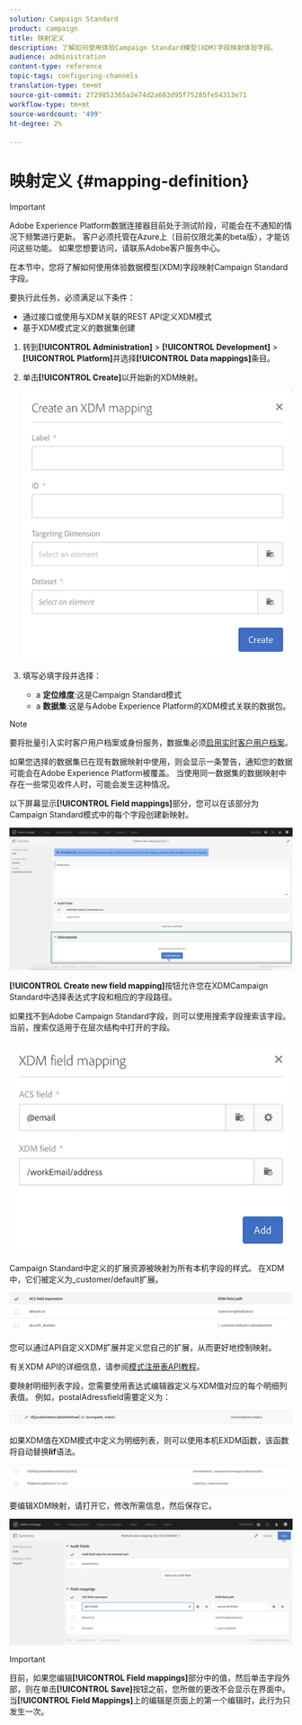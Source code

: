 ```yaml
---
solution: Campaign Standard
product: campaign
title: 映射定义
description: 了解如何使用体验Campaign Standard模型(XDM)字段映射体验字段。
audience: administration
content-type: reference
topic-tags: configuring-channels
translation-type: tm+mt
source-git-commit: 2729852365a2e74d2a603d95f75285fe54313e71
workflow-type: tm+mt
source-wordcount: '499'
ht-degree: 2%

---
```



# 映射定义 {#mapping-definition}

>[!IMPORTANT]
>
>Adobe Experience Platform数据连接器目前处于测试阶段，可能会在不通知的情况下频繁进行更新。 客户必须托管在Azure上（目前仅限北美的beta版），才能访问这些功能。 如果您想要访问，请联系Adobe客户服务中心。

在本节中，您将了解如何使用体验数据模型(XDM)字段映射Campaign Standard字段。

要执行此任务，必须满足以下条件：

* 通过接口或使用与XDM关联的REST API定义XDM模式
* 基于XDM模式定义的数据集创建

1. 转到&#x200B;**[!UICONTROL Administration]** > **[!UICONTROL Development]** > **[!UICONTROL Platform]**&#x200B;并选择&#x200B;**[!UICONTROL Data mappings]**&#x200B;条目。

1. 单击&#x200B;**[!UICONTROL Create]**&#x200B;以开始新的XDM映射。

   ![](assets/aep_createmapping.png)

1. 填写必填字段并选择：

   * a **定位维度**:这是Campaign Standard模式
   * a **数据集**:这是与Adobe Experience Platform的XDM模式关联的数据包。

>[!NOTE]
>
>要将批量引入实时客户用户档案或身份服务，数据集必须[启用实时客户用户档案](https://docs.adobe.com/content/help/en/experience-platform/rtcdp/intro/get-started.html)。
>
>如果您选择的数据集已在现有数据映射中使用，则会显示一条警告，通知您的数据可能会在Adobe Experience Platform被覆盖。 当使用同一数据集的数据映射中存在一些常见收件人时，可能会发生这种情况。

以下屏幕显示&#x200B;**[!UICONTROL Field mappings]**&#x200B;部分，您可以在该部分为Campaign Standard模式中的每个字段创建新映射。

![](assets/aep_fieldmappings.png)

**[!UICONTROL Create new field mapping]**&#x200B;按钮允许您在XDMCampaign Standard中选择表达式字段和相应的字段路径。

如果找不到Adobe Campaign Standard字段，则可以使用搜索字段搜索该字段。 当前，搜索仅适用于在层次结构中打开的字段。

![](assets/aep_mapfield.png)

Campaign Standard中定义的扩展资源被映射为所有本机字段的样式。 在XDM中，它们被定义为_customer/default扩展。

![](assets/aep_fieldscusmapping.png)

您可以通过API自定义XDM扩展并定义您自己的扩展，从而更好地控制映射。

有关XDM API的详细信息，请参阅[模式注册表API教程](https://docs.adobe.com/content/help/zh-Hans/experience-platform/xdm/api/getting-started.html)。

要映射明细列表字段，您需要使用表达式编辑器定义与XDM值对应的每个明细列表值。 例如，postalAdressfield需要定义为：

![](assets/aep_enummapping.png)

如果XDM值在XDM模式中定义为明细列表，则可以使用本机EXDM函数，该函数将自动替换&#x200B;**lif**&#x200B;语法。

![](assets/aep_enummappingexdm.png)

要编辑XDM映射，请打开它，修改所需信息，然后保存它。

![](assets/aep_editmapping.png)

>[!IMPORTANT]
>
>目前，如果您编辑&#x200B;**[!UICONTROL Field mappings]**&#x200B;部分中的值，然后单击字段外部，则在单击&#x200B;**[!UICONTROL Save]**&#x200B;按钮之前，您所做的更改不会显示在界面中。 当&#x200B;**[!UICONTROL Field Mappings]**&#x200B;上的编辑是页面上的第一个编辑时，此行为只发生一次。
